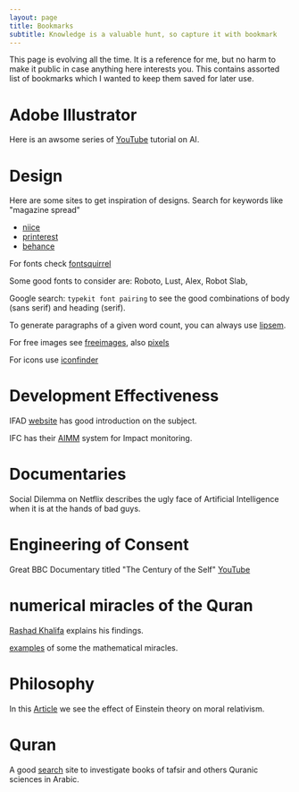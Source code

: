 ```yaml
---
layout: page
title: Bookmarks
subtitle: Knowledge is a valuable hunt, so capture it with bookmark
---
```


This page is evolving all the time. It is a reference for me, but no harm to make it public in case anything here interests you. This contains assorted list of bookmarks which I wanted to keep them saved for later use. 

# Adobe Illustrator

Here is an awsome series of [YouTube](https://www.youtube.com/watch?v=QKWnkIPur2Q) tutorial on AI. 

# Design

Here are some sites to get inspiration of designs. Search for keywords like "magazine spread"

* [niice](https://niice.co/search/magazine%20spread)
* [printerest](https://www.pinterest.com/search/pins/?q=magazine%20spread&rs=guide&term_meta[]=magazine%7Crecentsearch%7C1&add_refine=spread%7Cguide%7Cword%7C6)
* [behance](https://www.behance.net/search?content=projects&sort=appreciations&time=week&featured_on_behance=true&search=magazine%20spread)

For fonts check [fontsquirrel](https://www.fontsquirrel.com)

Some good fonts to consider are: Roboto, Lust, Alex, Robot Slab, 

Google search: `typekit font pairing` to see the good combinations of body (sans serif) and heading (serif).

To generate paragraphs of a given word count, you can always use [lipsem](https://www.lipsum.com/).

For free images see [freeimages](https://www.freeimages.com), also [pixels](https://www.pexels.com)

For icons use [iconfinder](https://www.iconfinder.com)

# Development Effectiveness

IFAD [website](https://www.ifad.org/en/development-effectiveness) has good introduction on the subject. 

IFC has their [AIMM](https://www.ifc.org/wps/wcm/connect/topics_ext_content/ifc_external_corporate_site/development+impact/areas+of+work/sa_aimm) system for Impact monitoring. 

# Documentaries

Social Dilemma on Netflix describes the ugly face of Artificial Intelligence when it is at the hands of bad guys. 

# Engineering of Consent

Great BBC Documentary titled "The Century of the Self"
[YouTube](https://www.youtube.com/watch?v=eJ3RzGoQC4s&list=WL&index=2)

# numerical miracles of the Quran
[Rashad Khalifa](https://www.youtube.com/watch?v=mhmoxuJygBk) explains his findings. 

[examples](https://www.youtube.com/watch?v=N6EznaEmWoU&feature=youtu.be) of some the mathematical miracles. 

# Philosophy

In this [Article](https://albertmohler.com/2015/12/07/relativity-moral-relativism-and-the-modern-age) we see the effect of Einstein theory on moral relativism. 

# Quran

A good [search](https://tafsir.app/) site to investigate books of tafsir and others Quranic sciences in Arabic. 

